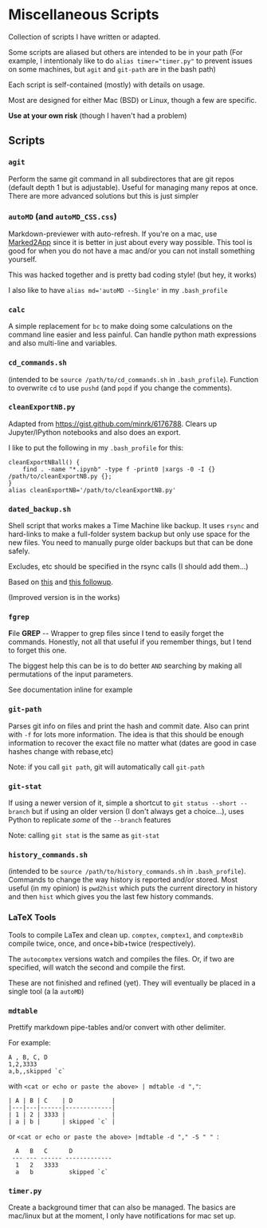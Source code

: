 # Miscellaneous Scripts

Collection of scripts I have written or adapted.

Some scripts are aliased but others are intended to be in your path
(For example, I intentionaly like to do `alias timer="timer.py"` to prevent issues on some machines, but `agit` and `git-path` are in the bash path)

Each script is self-contained (mostly) with details on usage.

Most are designed for either Mac (BSD) or Linux, though a few are specific.

**Use at your own risk** (though I haven't had a problem)


## Scripts

### `agit`

Perform the same git command in all subdirectores that are git repos (default depth 1 but is adjustable). Useful for managing many repos at once. There are more advanced solutions but this is just simpler

### `autoMD` (and `autoMD_CSS.css`)

Markdown-previewer with auto-refresh. If you're on a mac, use [Marked2App](http://marked2app.com/) since it is better in just about every way possible. This tool is good for when you do not have a mac and/or you can not install something yourself. 

This was hacked together and is pretty bad coding style! (but hey, it works)

I also like to have `alias md='autoMD --Single'` in my `.bash_profile`

### `calc`

A simple replacement for `bc` to make doing some calculations on the command line easier and less painful. Can handle python math expressions and also multi-line and variables.

### `cd_commands.sh`

(intended to be `source /path/to/cd_commands.sh` in `.bash_profile`). Function to overwrite `cd` to use `pushd` (and `popd` if you change the comments). 

### `cleanExportNB.py`

Adapted from <https://gist.github.com/minrk/6176788>. Clears up Jupyter/IPython notebooks and also does an export.

I like to put the following in my `.bash_profile` for this:

    cleanExportNBall() {  
        find . -name "*.ipynb" -type f -print0 |xargs -0 -I {} /path/to/cleanExportNB.py {}; 
    }
    alias cleanExportNB='/path/to/cleanExportNB.py'

### `dated_backup.sh`

Shell script that works makes a Time Machine like backup. It uses `rsync` and hard-links to make a full-folder system backup but only use space for the new files. You need to manually purge older backups but that can be done safely.

Excludes, etc should be specified in the rsync calls (I should add them...)

Based on [this][ilink1] and [this followup][ilink2].

[ilink1]:http://blog.interlinked.org/tutorials/rsync_time_machine.html
[ilink2]:http://blog.interlinked.org/tutorials/rsync_addendum.yaml.html

(Improved version is in the works)

### `fgrep`

**F**ile **GREP** -- Wrapper to grep files since I tend to easily forget the commands. Honestly, not all that useful if you remember things, but I tend to forget this one.

The biggest help this can be is to do better `AND` searching by making all permutations of the input parameters.

See documentation inline for example

### `git-path`

Parses git info on files and print the hash and commit date. Also can print with `-f` for lots more information. The idea is that this should be enough information to recover the exact file no matter what (dates are good in case hashes change with rebase,etc)

Note: if you call `git path`, git will automatically call `git-path`

### `git-stat`

If using a newer version of it, simple a shortcut to `git status --short --branch` but if using an older version (I don't always get a choice...), uses Python to replicate *some* of the `--branch` features

Note: calling `git stat` is the same as `git-stat`

### `history_commands.sh`

(intended to be `source /path/to/history_commands.sh` in `.bash_profile`). Commands to change the way history is reported and/or stored. Most useful (in my opinion) is `pwd2hist` which puts the current directory in history and then `hist` which gives you the last few history commands.

### LaTeX Tools
    
Tools to compile LaTex and clean up. `comptex`, `comptex1`, and `comptexBib` compile twice, once, and once+bib+twice (respectively).

The `autocomptex` versions watch and compiles the files. Or, if two are specified, will watch the second and compile the first.

These are not finished and refined (yet). They will eventually be placed in a single tool (a la `autoMD`)

### `mdtable`

Prettify markdown pipe-tables and/or convert with other delimiter.

For example:

    A , B, C, D
    1,2,3333
    a,b,,skipped `c`

with `<cat or echo or paste the above> | mdtable -d ","`:

    | A | B | C    | D           |
    |---|---|------|-------------|
    | 1 | 2 | 3333 |             |
    | a | b |      | skipped `c` |

or `<cat or echo or paste the above> |mdtable -d "," -S " " `:

      A   B   C      D
     --- --- ------ -------------
      1   2   3333
      a   b          skipped `c`


### `timer.py`

Create a background timer that can also be managed. The basics are mac/linux but at the moment, I only have notifications for mac set up.

































